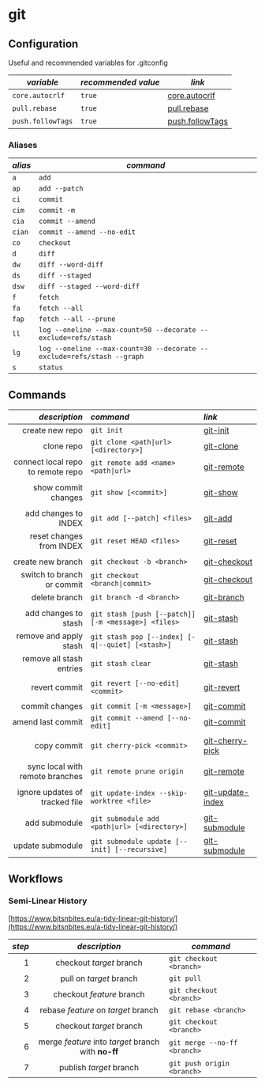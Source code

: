 # git

## Configuration
Useful and recommended variables for .gitconfig

| *variable* | *recommended value* | *link* |
| ---------- | ------- | ------ |
`core.autocrlf` | `true` | [core.autocrlf](https://git-scm.com/docs/git-config#Documentation/git-config.txt-coreautocrlf)
`pull.rebase` | `true` | [pull.rebase](https://git-scm.com/docs/git-config#Documentation/git-config.txt-pullrebase)
`push.followTags` | `true` | [push.followTags](https://git-scm.com/docs/git-config#Documentation/git-config.txt-pushfollowTags)

### Aliases
| *alias* | *command* |
| ------- | --------- |
`a` | `add`
`ap` | `add --patch`
`ci` | `commit`
`cim` | `commit -m`
`cia` | `commit --amend`
`cian` | `commit --amend --no-edit`
`co` | `checkout`
`d` | `diff`
`dw` | `diff --word-diff`
`ds` | `diff --staged`
`dsw` | `diff --staged --word-diff`
`f` | `fetch`
`fa` | `fetch --all`
`fap` | `fetch --all --prune`
`ll` | `log --oneline --max-count=50 --decorate --exclude=refs/stash`
`lg` | `log --oneline --max-count=30 --decorate --exclude=refs/stash --graph`
`s` | `status`

## Commands
| *description* | *command* | *link* |
| -------------:|:--------- |:------ |
create new repo | `git init` | [git-init](https://git-scm.com/docs/git-init)
clone repo | `git clone <path\|url> [<directory>]` | [git-clone](https://git-scm.com/docs/git-clone)
connect local repo to remote repo | `git remote add <name> <path\|url>` | [git-remote](https://git-scm.com/docs/git-remote)
 | | 
show commit changes | `git show [<commit>]` | [git-show](https://git-scm.com/docs/git-show)
 | |
add changes to INDEX | `git add [--patch] <files>` | [git-add](https://git-scm.com/docs/git-add)
reset changes from INDEX | `git reset HEAD <files>` | [git-reset](https://git-scm.com/docs/git-reset)
 | | 
create new branch | `git checkout -b <branch>` | [git-checkout](https://git-scm.com/docs/git-checkout)
switch to branch or commit | `git checkout <branch\|commit>` | [git-checkout](https://git-scm.com/docs/git-checkout)
delete branch | `git branch -d <branch>` | [git-branch](https://git-scm.com/docs/git-branch)
 | | 
add changes to stash | `git stash [push [--patch]] [-m <message>] <files>` | [git-stash](https://git-scm.com/docs/git-stash)
remove and apply stash | `git stash pop [--index] [-q\|--quiet] [<stash>]` | [git-stash](https://git-scm.com/docs/git-stash)
remove all stash entries | `git stash clear ` | [git-stash](https://git-scm.com/docs/git-stash)
 | | 
revert commit | `git revert [--no-edit] <commit>` | [git-revert](https://git-scm.com/docs/git-revert)
 | | 
commit changes | `git commit [-m <message>] ` | [git-commit](https://git-scm.com/docs/git-commit)
amend last commit | `git commit --amend [--no-edit]` | [git-commit](https://git-scm.com/docs/git-commit)
 | | 
copy commit | `git cherry-pick <commit>` | [git-cherry-pick](https://git-scm.com/docs/git-cherry-pick)
 | | 
sync local with remote branches | `git remote prune origin` | [git-remote](https://git-scm.com/docs/git-remote)
 | | 
ignore updates of tracked file | `git update-index --skip-worktree <file>` | [git-update-index](https://www.git-scm.com/docs/git-update-index)
 | |
add submodule | `git submodule add <path\|url> [<directory>]` | [git-submodule](https://git-scm.com/docs/git-submodule)
update submodule | `git submodule update [--init] [--recursive]` | [git-submodule](https://git-scm.com/docs/git-submodule)


## Workflows

### Semi-Linear History
[https://www.bitsnbites.eu/a-tidy-linear-git-history/](https://www.bitsnbites.eu/a-tidy-linear-git-history/)

| *step* | *description* | *command* |
| ------:|:-------------:| --------- |
1 | checkout *target* branch | `git checkout <branch>`
2 | pull on *target* branch | `git pull`
3 | checkout *feature* branch | `git checkout <branch>`
4 | rebase *feature* on *target* branch | `git rebase <branch>`
5 | checkout *target* branch | `git checkout <branch>`
6 | merge *feature* into *target* branch with **no-ff** | `git merge --no-ff <branch>`
7 | publish *target* branch | `git push origin <branch>`
